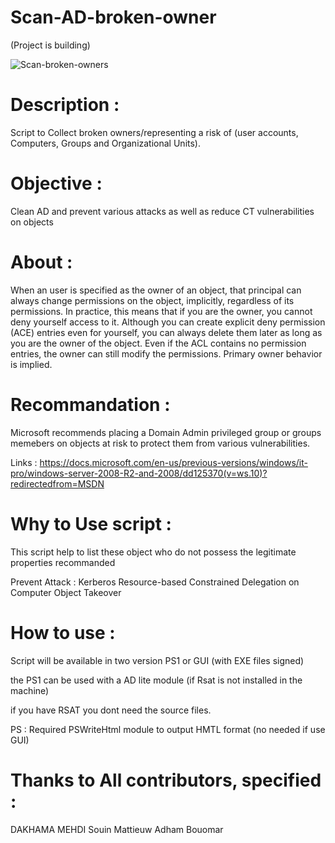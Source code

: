# Scan-AD-broken-owner 

(Project is building)

![Scan-broken-owners](https://user-images.githubusercontent.com/49924401/175139428-13175605-2c31-44fe-9b65-e15ba3230097.gif)

# Description : 
Script to Collect broken owners/representing a risk of (user accounts, Computers, Groups and Organizational Units).

# Objective : 

Clean AD and prevent various attacks as well as reduce CT vulnerabilities on objects

# About : 

When an user is specified as the owner of an object, that principal can always change permissions on the object, implicitly, regardless of its permissions. In practice, this means that if you are the owner, you cannot deny yourself access to it. Although you can create explicit deny permission (ACE) entries even for yourself, you can always delete them later as long as you are the owner of the object. Even if the ACL contains no permission entries, the owner can still modify the permissions. Primary owner behavior is implied.

# Recommandation : 

Microsoft recommends placing a Domain Admin privileged group or groups memebers on objects at risk to protect them from various vulnerabilities.

Links : https://docs.microsoft.com/en-us/previous-versions/windows/it-pro/windows-server-2008-R2-and-2008/dd125370(v=ws.10)?redirectedfrom=MSDN

# Why to Use script : 

This script help to list these object who do not possess the legitimate properties recommanded

Prevent Attack : Kerberos Resource-based Constrained Delegation on Computer Object Takeover

# How to use : 

 Script will be available in two version PS1 or GUI (with EXE files signed) 
 
 the PS1 can be used with a AD lite module (if Rsat is not installed in the machine)
 
 if you have RSAT you dont need the source files.
 
 PS : Required PSWriteHtml module to output HMTL format (no needed if use GUI)
 
 # Thanks to All contributors, specified :  
 
 
 DAKHAMA MEHDI
 Souin Mattieuw 
 Adham Bouomar
 
 
